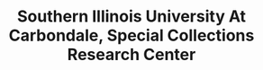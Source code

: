 ---
layout: repo
title: "Southern Illinois University At Carbondale, Special Collections Research Center"
id: 15691
permalink: repos/15691/
---